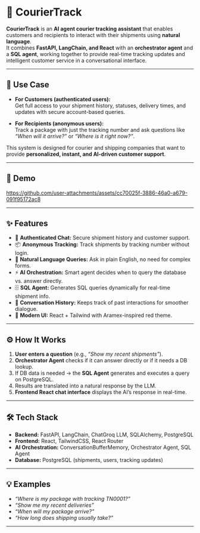 # 🚚 CourierTrack

**CourierTrack** is an **AI agent courier tracking assistant** that enables customers and recipients to interact with their shipments using **natural language**.  
It combines **FastAPI, LangChain, and React** with an **orchestrator agent** and a **SQL agent**, working together to provide real-time tracking updates and intelligent customer service in a conversational interface.

---

## 🎯 Use Case

- **For Customers (authenticated users):**  
  Get full access to your shipment history, statuses, delivery times, and updates with secure account-based queries.

- **For Recipients (anonymous users):**  
  Track a package with just the tracking number and ask questions like *“When will it arrive?”* or *“Where is it right now?”*.

This system is designed for courier and shipping companies that want to provide **personalized, instant, and AI-driven customer support**.

---

## 🎥 Demo

https://github.com/user-attachments/assets/cc70025f-3886-46a0-a679-091f95172ac8


---

## ✨ Features

- 🔐 **Authenticated Chat:** Secure shipment history and customer support.  
- 📦 **Anonymous Tracking:** Track shipments by tracking number without login.  
- 💬 **Natural Language Queries:** Ask in plain English, no need for complex forms.  
- ⚡ **AI Orchestration:** Smart agent decides when to query the database vs. answer directly.  
- 🗄️ **SQL Agent:** Generates SQL queries dynamically for real-time shipment info.  
- 📜 **Conversation History:** Keeps track of past interactions for smoother dialogue.  
- 🎨 **Modern UI:** React + Tailwind with Aramex-inspired red theme.  

---

## ⚙️ How It Works

1. **User enters a question** (e.g., *“Show my recent shipments”*).  
2. **Orchestrator Agent** checks if it can answer directly or if it needs a DB lookup.  
3. If DB data is needed → the **SQL Agent** generates and executes a query on PostgreSQL.  
4. Results are translated into a natural response by the LLM.  
5. **Frontend React chat interface** displays the AI’s response in real-time.  

---

## 🛠 Tech Stack

- **Backend:** FastAPI, LangChain, ChatGroq LLM, SQLAlchemy, PostgreSQL  
- **Frontend:** React, TailwindCSS, React Router  
- **AI Orchestration:** ConversationBufferMemory, Orchestrator Agent, SQL Agent  
- **Database:** PostgreSQL (shipments, users, tracking updates)  

---

## 💡 Examples

- *“Where is my package with tracking TN0001?”*  
- *“Show me my recent deliveries”*  
- *“When will my package arrive?”*  
- *“How long does shipping usually take?”*  

---
